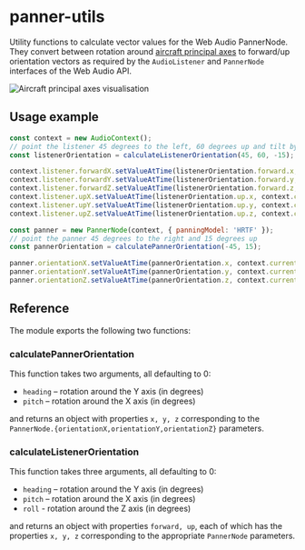# panner-utils

Utility functions to calculate vector values for the Web Audio PannerNode.
They convert between rotation around [aircraft principal axes](https://en.wikipedia.org/wiki/Aircraft_principal_axes)
to forward/up orientation vectors as required by the `AudioListener` and `PannerNode`
interfaces of the Web Audio API.

![Aircraft principal axes visualisation](https://upload.wikimedia.org/wikipedia/commons/thumb/5/54/Flight_dynamics_with_text.png/320px-Flight_dynamics_with_text.png)


## Usage example

```js
const context = new AudioContext();
// point the listener 45 degrees to the left, 60 degrees up and tilt by 15 degrees
const listenerOrientation = calculateListenerOrientation(45, 60, -15);

context.listener.forwardX.setValueAtTime(listenerOrientation.forward.x, context.currentTime);
context.listener.forwardY.setValueAtTime(listenerOrientation.forward.y, context.currentTime);
context.listener.forwardZ.setValueAtTime(listenerOrientation.forward.z, context.currentTime);
context.listener.upX.setValueAtTime(listenerOrientation.up.x, context.currentTime);
context.listener.upY.setValueAtTime(listenerOrientation.up.y, context.currentTime);
context.listener.upZ.setValueAtTime(listenerOrientation.up.z, context.currentTime);

const panner = new PannerNode(context, { panningModel: 'HRTF' });
// point the panner 45 degrees to the right and 15 degrees up
const pannerOrientation = calculatePannerOrientation(-45, 15);

panner.orientationX.setValueAtTime(pannerOrientation.x, context.currentTime);
panner.orientationY.setValueAtTime(pannerOrientation.y, context.currentTime);
panner.orientationZ.setValueAtTime(pannerOrientation.z, context.currentTime);
```


## Reference

The module exports the following two functions:

### calculatePannerOrientation

This function takes two arguments, all defaulting to 0:

+ `heading` – rotation around the Y axis (in degrees)
+ `pitch` – rotation around the X axis (in degrees)

and returns an object with properties `x, y, z` corresponding to the
`PannerNode.{orientationX,orientationY,orientationZ}` parameters.

### calculateListenerOrientation

This function takes three arguments, all defaulting to 0:

+ `heading` – rotation around the Y axis (in degrees)
+ `pitch` – rotation around the X axis (in degrees)
+ `roll` - rotation around the Z axis (in degrees)

and returns an object with properties `forward, up`,
each of which has the properties `x, y, z` corresponding to the
appropriate `PannerNode` parameters.


